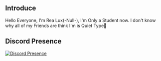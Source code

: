 ## Introduce 
Hello Everyone, I'm Rea Lux(-Null-), I'm Only a Student now. I don't know why all of my Friends are think I'm is Quiet Type🗿

## Discord Presence
[![Discord Presence](https://lanyard.cnrad.dev/api/957528736809504789)](https://discord.com/users/957528736809504789)

<!--
**GildasEdraE/GildasEdraE** is a ✨ _special_ ✨ repository because its `README.md` (this file) appears on your GitHub profile.

Here are some ideas to get you started:

- 🔭 I’m currently working on ...
- 🌱 I’m currently learning ...
- 👯 I’m looking to collaborate on ...
- 🤔 I’m looking for help with ...
- 💬 Ask me about ...
- 📫 How to reach me: ...
- 😄 Pronouns: ...
- ⚡ Fun fact: ...
-->
